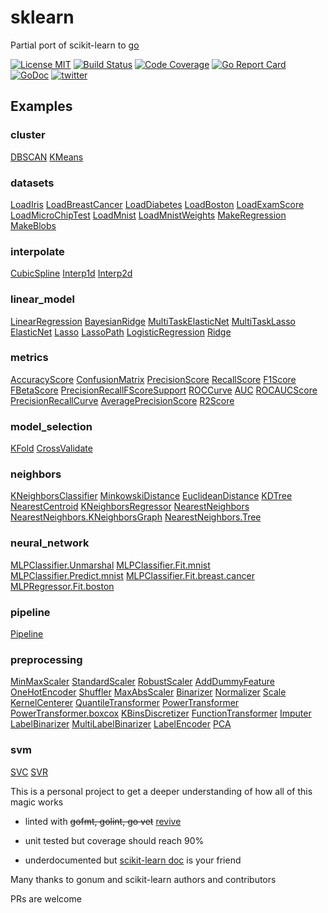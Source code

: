 # sklearn

Partial port of scikit-learn to [go](http://golang.org)

[![License MIT](https://img.shields.io/apm/l/vim-mode.svg)](https://en.wikipedia.org/wiki/MIT_License)
[![Build Status](https://travis-ci.org/pa-m/sklearn.svg?branch=master)](https://travis-ci.org/pa-m/sklearn)
[![Code Coverage](https://codecov.io/gh/pa-m/sklearn/branch/master/graph/badge.svg)](https://codecov.io/gh/pa-m/sklearn)
[![Go Report Card](https://goreportcard.com/badge/github.com/pa-m/sklearn)](https://goreportcard.com/report/github.com/pa-m/sklearn)
[![GoDoc](https://godoc.org/github.com/pa-m/sklearn?status.svg)](https://godoc.org/github.com/pa-m/sklearn)
[![twitter](https://img.shields.io/twitter/follow/pmassch2.svg?style=social)](https://twitter.com/intent/follow?screen_name=pmassch2)


## Examples
### cluster
[DBSCAN](https://godoc.org/github.com/pa-m/sklearn/cluster#example-DBSCAN) [KMeans](https://godoc.org/github.com/pa-m/sklearn/cluster#example-KMeans) 
### datasets
[LoadIris](https://godoc.org/github.com/pa-m/sklearn/datasets#example-LoadIris) [LoadBreastCancer](https://godoc.org/github.com/pa-m/sklearn/datasets#example-LoadBreastCancer) [LoadDiabetes](https://godoc.org/github.com/pa-m/sklearn/datasets#example-LoadDiabetes) [LoadBoston](https://godoc.org/github.com/pa-m/sklearn/datasets#example-LoadBoston) [LoadExamScore](https://godoc.org/github.com/pa-m/sklearn/datasets#example-LoadExamScore) [LoadMicroChipTest](https://godoc.org/github.com/pa-m/sklearn/datasets#example-LoadMicroChipTest) [LoadMnist](https://godoc.org/github.com/pa-m/sklearn/datasets#example-LoadMnist) [LoadMnistWeights](https://godoc.org/github.com/pa-m/sklearn/datasets#example-LoadMnistWeights) [MakeRegression](https://godoc.org/github.com/pa-m/sklearn/datasets#example-MakeRegression) [MakeBlobs](https://godoc.org/github.com/pa-m/sklearn/datasets#example-MakeBlobs) 
### interpolate
[CubicSpline](https://godoc.org/github.com/pa-m/sklearn/interpolate#example-CubicSpline) [Interp1d](https://godoc.org/github.com/pa-m/sklearn/interpolate#example-Interp1d) [Interp2d](https://godoc.org/github.com/pa-m/sklearn/interpolate#example-Interp2d) 
### linear_model
[LinearRegression](https://godoc.org/github.com/pa-m/sklearn/linear_model#example-LinearRegression) [BayesianRidge](https://godoc.org/github.com/pa-m/sklearn/linear_model#example-BayesianRidge) [MultiTaskElasticNet](https://godoc.org/github.com/pa-m/sklearn/linear_model#example-MultiTaskElasticNet) [MultiTaskLasso](https://godoc.org/github.com/pa-m/sklearn/linear_model#example-MultiTaskLasso) [ElasticNet](https://godoc.org/github.com/pa-m/sklearn/linear_model#example-ElasticNet) [Lasso](https://godoc.org/github.com/pa-m/sklearn/linear_model#example-Lasso) [LassoPath](https://godoc.org/github.com/pa-m/sklearn/linear_model#example-LassoPath) [LogisticRegression](https://godoc.org/github.com/pa-m/sklearn/linear_model#example-LogisticRegression) [Ridge](https://godoc.org/github.com/pa-m/sklearn/linear_model#example-Ridge) 
### metrics
[AccuracyScore](https://godoc.org/github.com/pa-m/sklearn/metrics#example-AccuracyScore) [ConfusionMatrix](https://godoc.org/github.com/pa-m/sklearn/metrics#example-ConfusionMatrix) [PrecisionScore](https://godoc.org/github.com/pa-m/sklearn/metrics#example-PrecisionScore) [RecallScore](https://godoc.org/github.com/pa-m/sklearn/metrics#example-RecallScore) [F1Score](https://godoc.org/github.com/pa-m/sklearn/metrics#example-F1Score) [FBetaScore](https://godoc.org/github.com/pa-m/sklearn/metrics#example-FBetaScore) [PrecisionRecallFScoreSupport](https://godoc.org/github.com/pa-m/sklearn/metrics#example-PrecisionRecallFScoreSupport) [ROCCurve](https://godoc.org/github.com/pa-m/sklearn/metrics#example-ROCCurve) [AUC](https://godoc.org/github.com/pa-m/sklearn/metrics#example-AUC) [ROCAUCScore](https://godoc.org/github.com/pa-m/sklearn/metrics#example-ROCAUCScore) [PrecisionRecallCurve](https://godoc.org/github.com/pa-m/sklearn/metrics#example-PrecisionRecallCurve) [AveragePrecisionScore](https://godoc.org/github.com/pa-m/sklearn/metrics#example-AveragePrecisionScore) [R2Score](https://godoc.org/github.com/pa-m/sklearn/metrics#example-R2Score) 
### model_selection
[KFold](https://godoc.org/github.com/pa-m/sklearn/model_selection#example-KFold) [CrossValidate](https://godoc.org/github.com/pa-m/sklearn/model_selection#example-CrossValidate) 
### neighbors
[KNeighborsClassifier](https://godoc.org/github.com/pa-m/sklearn/neighbors#example-KNeighborsClassifier) [MinkowskiDistance](https://godoc.org/github.com/pa-m/sklearn/neighbors#example-MinkowskiDistance) [EuclideanDistance](https://godoc.org/github.com/pa-m/sklearn/neighbors#example-EuclideanDistance) [KDTree](https://godoc.org/github.com/pa-m/sklearn/neighbors#example-KDTree) [NearestCentroid](https://godoc.org/github.com/pa-m/sklearn/neighbors#example-NearestCentroid) [KNeighborsRegressor](https://godoc.org/github.com/pa-m/sklearn/neighbors#example-KNeighborsRegressor) [NearestNeighbors](https://godoc.org/github.com/pa-m/sklearn/neighbors#example-NearestNeighbors) [NearestNeighbors.KNeighborsGraph](https://godoc.org/github.com/pa-m/sklearn/neighbors#example-NearestNeighbors-KNeighborsGraph) [NearestNeighbors.Tree](https://godoc.org/github.com/pa-m/sklearn/neighbors#example-NearestNeighbors-Tree) 
### neural_network
[MLPClassifier.Unmarshal](https://godoc.org/github.com/pa-m/sklearn/neural_network#example-MLPClassifier-Unmarshal) [MLPClassifier.Fit.mnist](https://godoc.org/github.com/pa-m/sklearn/neural_network#example-MLPClassifier-Fit-mnist) [MLPClassifier.Predict.mnist](https://godoc.org/github.com/pa-m/sklearn/neural_network#example-MLPClassifier-Predict-mnist) [MLPClassifier.Fit.breast.cancer](https://godoc.org/github.com/pa-m/sklearn/neural_network#example-MLPClassifier-Fit-breast-cancer) [MLPRegressor.Fit.boston](https://godoc.org/github.com/pa-m/sklearn/neural_network#example-MLPRegressor-Fit-boston) 
### pipeline
[Pipeline](https://godoc.org/github.com/pa-m/sklearn/pipeline#example-Pipeline) 
### preprocessing
[MinMaxScaler](https://godoc.org/github.com/pa-m/sklearn/preprocessing#example-MinMaxScaler) [StandardScaler](https://godoc.org/github.com/pa-m/sklearn/preprocessing#example-StandardScaler) [RobustScaler](https://godoc.org/github.com/pa-m/sklearn/preprocessing#example-RobustScaler) [AddDummyFeature](https://godoc.org/github.com/pa-m/sklearn/preprocessing#example-AddDummyFeature) [OneHotEncoder](https://godoc.org/github.com/pa-m/sklearn/preprocessing#example-OneHotEncoder) [Shuffler](https://godoc.org/github.com/pa-m/sklearn/preprocessing#example-Shuffler) [MaxAbsScaler](https://godoc.org/github.com/pa-m/sklearn/preprocessing#example-MaxAbsScaler) [Binarizer](https://godoc.org/github.com/pa-m/sklearn/preprocessing#example-Binarizer) [Normalizer](https://godoc.org/github.com/pa-m/sklearn/preprocessing#example-Normalizer) [Scale](https://godoc.org/github.com/pa-m/sklearn/preprocessing#example-Scale) [KernelCenterer](https://godoc.org/github.com/pa-m/sklearn/preprocessing#example-KernelCenterer) [QuantileTransformer](https://godoc.org/github.com/pa-m/sklearn/preprocessing#example-QuantileTransformer) [PowerTransformer](https://godoc.org/github.com/pa-m/sklearn/preprocessing#example-PowerTransformer) [PowerTransformer.boxcox](https://godoc.org/github.com/pa-m/sklearn/preprocessing#example-PowerTransformer-boxcox) [KBinsDiscretizer](https://godoc.org/github.com/pa-m/sklearn/preprocessing#example-KBinsDiscretizer) [FunctionTransformer](https://godoc.org/github.com/pa-m/sklearn/preprocessing#example-FunctionTransformer) [Imputer](https://godoc.org/github.com/pa-m/sklearn/preprocessing#example-Imputer) [LabelBinarizer](https://godoc.org/github.com/pa-m/sklearn/preprocessing#example-LabelBinarizer) [MultiLabelBinarizer](https://godoc.org/github.com/pa-m/sklearn/preprocessing#example-MultiLabelBinarizer) [LabelEncoder](https://godoc.org/github.com/pa-m/sklearn/preprocessing#example-LabelEncoder) [PCA](https://godoc.org/github.com/pa-m/sklearn/preprocessing#example-PCA) 
### svm
[SVC](https://godoc.org/github.com/pa-m/sklearn/svm#example-SVC)  [SVR](https://godoc.org/github.com/pa-m/sklearn/svm#example-SVR)



This is a personal project to get a deeper understanding of how all of this magic works

- linted with ~~gofmt, golint, go vet~~ [revive](https://github.com/mgechev/revive)

- unit tested but coverage should reach 90%

- underdocumented but  [scikit-learn doc](http://scikit-learn.org/stable/documentation.html) is your friend

Many thanks to gonum and scikit-learn authors and contributors

PRs are welcome